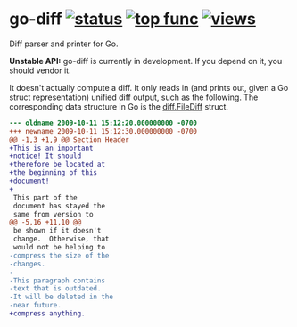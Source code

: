 # go-diff [![status](https://sourcegraph.com/api/repos/github.com/sourcegraph/go-diff/.badges/status.png)](https://sourcegraph.com/github.com/sourcegraph/go-diff) [![top func](https://sourcegraph.com/api/repos/github.com/sourcegraph/go-diff/.badges/top-func.png)](https://sourcegraph.com/github.com/sourcegraph/go-diff) [![views](https://sourcegraph.com/api/repos/github.com/sourcegraph/go-diff/.counters/views.png)](https://sourcegraph.com/github.com/sourcegraph/go-diff)

Diff parser and printer for Go.

**Unstable API:** go-diff is currently in development. If you depend on it, you should vendor it.

It doesn't actually compute a diff. It only reads in (and prints out,
given a Go struct representation) unified diff output, such as the
following. The corresponding data structure in Go is the
[diff.FileDiff](https://sourcegraph.com/github.com/sourcegraph/go-diff/.GoPackage/github.com/sourcegraph/go-diff/diff/.def/FileDiff)
struct.

```diff
--- oldname	2009-10-11 15:12:20.000000000 -0700
+++ newname	2009-10-11 15:12:30.000000000 -0700
@@ -1,3 +1,9 @@ Section Header
+This is an important
+notice! It should
+therefore be located at
+the beginning of this
+document!
+
 This part of the
 document has stayed the
 same from version to
@@ -5,16 +11,10 @@
 be shown if it doesn't
 change.  Otherwise, that
 would not be helping to
-compress the size of the
-changes.
-
-This paragraph contains
-text that is outdated.
-It will be deleted in the
-near future.
+compress anything.
```
